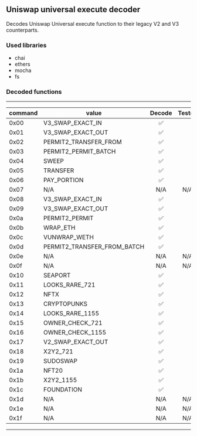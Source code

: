 ## Uniswap universal execute decoder
 Decodes Uniswap Universal execute function to their legacy V2 and V3 counterparts.

### Used libraries

- chai
- ethers
- mocha
- fs

### Decoded functions

---

| command | value | Decode | Tested
| ---------- | ------------- |:------:|:------:
| 0x00 | V3_SWAP_EXACT_IN | ✅ | 
| 0x01 | V3_SWAP_EXACT_OUT | ✅ | 
| 0x02 | PERMIT2_TRANSFER_FROM | ✅ | 
| 0x03 | PERMIT2_PERMIT_BATCH | ✅ | 
| 0x04 | SWEEP | ✅ | 
| 0x05 | TRANSFER | ✅ | 
| 0x06 | PAY_PORTION | ✅ | 
| 0x07 | N/A | N/A | N/A
| 0x08 | V3_SWAP_EXACT_IN | ✅ | 
| 0x09 | V3_SWAP_EXACT_OUT | ✅ | 
| 0x0a | PERMIT2_PERMIT | ✅ | 
| 0x0b | WRAP_ETH | ✅ | 
| 0x0c | VUNWRAP_WETH | ✅ | 
| 0x0d | PERMIT2_TRANSFER_FROM_BATCH | ✅ | 
| 0x0e | N/A | N/A | N/A
| 0x0f | N/A | N/A | N/A
| 0x10 | SEAPORT | ✅ | 
| 0x11 | LOOKS_RARE_721 | ✅ | 
| 0x12 | NFTX | ✅ | 
| 0x13 | CRYPTOPUNKS | ✅ | 
| 0x14 | LOOKS_RARE_1155 | ✅ | 
| 0x15 | OWNER_CHECK_721 | ✅ | 
| 0x16 | OWNER_CHECK_1155 | ✅ | 
| 0x17 | V2_SWAP_EXACT_OUT | ✅ | 
| 0x18 | X2Y2_721 | ✅ | 
| 0x19 | SUDOSWAP | ✅ | 
| 0x1a | NFT20 | ✅ | 
| 0x1b | X2Y2_1155 | ✅ | 
| 0x1c | FOUNDATION | ✅ | 
| 0x1d | N/A  | N/A | N/A
| 0x1e | N/A  | N/A | N/A
| 0x1f | N/A  | N/A | N/A

---
